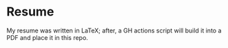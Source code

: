 # Resume

My resume was written in LaTeX; after, a GH actions script will build it into a PDF and place it in this repo.
